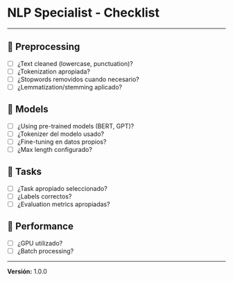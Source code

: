 # NLP Specialist - Checklist

---

## 📝 Preprocessing
- [ ] ¿Text cleaned (lowercase, punctuation)?
- [ ] ¿Tokenization apropiada?
- [ ] ¿Stopwords removidos cuando necesario?
- [ ] ¿Lemmatization/stemming aplicado?

## 🤖 Models
- [ ] ¿Using pre-trained models (BERT, GPT)?
- [ ] ¿Tokenizer del modelo usado?
- [ ] ¿Fine-tuning en datos propios?
- [ ] ¿Max length configurado?

## 🎯 Tasks
- [ ] ¿Task apropiado seleccionado?
- [ ] ¿Labels correctos?
- [ ] ¿Evaluation metrics apropiadas?

## 🚀 Performance
- [ ] ¿GPU utilizado?
- [ ] ¿Batch processing?

---

**Versión:** 1.0.0

